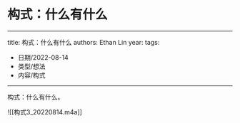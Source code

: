 # 构式：什么有什么


---
title: 构式：什么有什么
authors: Ethan Lin
year:
tags:
  - 日期/2022-08-14 
  - 类型/想法 
  - 内容/构式 
---



构式：什么有什么。





![[构式3_20220814.m4a]]